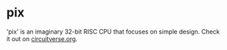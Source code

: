 # pix

'pix' is an imaginary 32-bit RISC CPU that focuses on simple design. Check it out on [circuitverse.org](https://circuitverse.org/users/27264/projects/102373).
